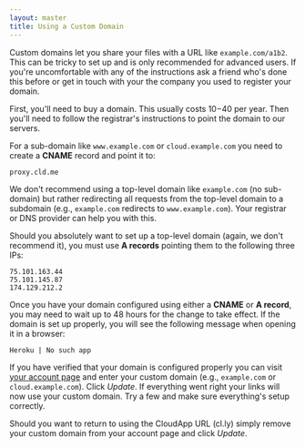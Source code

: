```yaml
---
layout: master
title: Using a Custom Domain
---
```


Custom domains let you share your files with a URL like `example.com/a1b2`. This
can be tricky to set up and is only recommended for advanced users. If you're
uncomfortable with any of the instructions ask a friend who's done this before
or get in touch with your the company you used to register your domain.

First, you'll need to buy a domain. This usually costs $10-$40 per year. Then
you'll need to follow the registrar's instructions to point the domain to our
servers.

For a sub-domain like `www.example.com` or `cloud.example.com` you need to
create a **CNAME** record and point it to:

    proxy.cld.me

We don't recommend using a top-level domain like `example.com` (no sub-domain)
but rather redirecting all requests from the top-level domain to a subdomain
(e.g., `example.com` redirects to `www.example.com`). Your registrar or DNS
provider can help you with this.

Should you absolutely want to set up a top-level domain (again, we don't
recommend it), you must use **A records** pointing them to the following three
IPs:

    75.101.163.44
    75.101.145.87
    174.129.212.2

Once you have your domain configured using either a **CNAME** or **A record**,
you may need to wait up to 48 hours for the change to take effect. If the domain
is set up properly, you will see the following message when opening it in a
browser:

    Heroku | No such app

If you have verified that your domain is configured properly you can visit
[your account page][account] and enter your custom domain (e.g., `example.com`
or `cloud.example.com`). Click _Update_. If everything went right your links
will now use your custom domain. Try a few and make sure everything's setup
correctly.

Should you want to return to using the CloudApp URL (cl.ly) simply remove your
custom domain from your account page and click _Update_.

[account]: http://my.cl.ly/account
